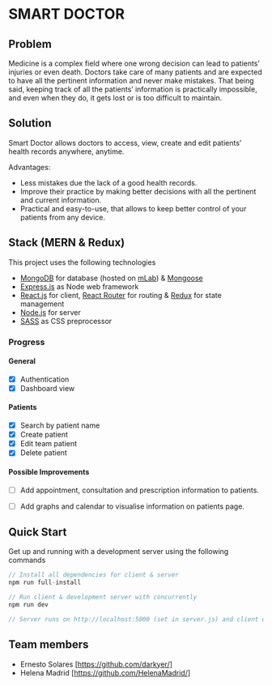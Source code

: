 # SMART DOCTOR

## Problem

Medicine is a complex field where one wrong decision can lead to patients’ injuries or even death. Doctors take care of many patients and are expected to have all the pertinent information and never make mistakes. That being said, keeping track of all the patients’ information is practically impossible, and even when they do, it gets lost or is too difficult to maintain.

## Solution

Smart Doctor allows doctors to access, view, create and edit patients’ health records anywhere, anytime. 

Advantages:
 - Less mistakes due the lack of a good health records.
 - Improve their practice by making better decisions with all the pertinent and current information.
 - Practical and easy-to-use, that allows to keep better control of your patients from any device.

## Stack (MERN & Redux)

This project uses the following technologies

- [MongoDB](https://www.mongodb.com/) for database (hosted on [mLab](https://mlab.com/)) & [Mongoose](https://mongoosejs.com/)
- [Express.js](http://expressjs.com/) as Node web framework
- [React.js](https://reactjs.org) for client, [React Router](https://reacttraining.com/react-router/) for routing & [Redux](https://redux.js.org/basics/usagewithreact) for state management
- [Node.js](https://nodejs.org/en/) for server
- [SASS](https://sass-lang.com/) as CSS preprocessor

### Progress

#### General

- [x] Authentication
- [x] Dashboard view

#### Patients

- [x] Search by patient name
- [x] Create patient
- [x] Edit team patient
- [x] Delete patient

#### Possible Improvements
- [ ] Add appointment, consultation and prescription information to patients.
- [ ] Add graphs and calendar to visualise information on patients page.


## Quick Start

Get up and running with a development server using the following commands

```javascript
// Install all dependencies for client & server
npm run full-install

// Run client & development server with concurrently
npm run dev

// Server runs on http://localhost:5000 (set in server.js) and client on http://localhost:3000 (default for CRA)
```
## Team members
- Ernesto Solares [https://github.com/darkyer/]
- Helena Madrid [https://github.com/HelenaMadrid/]
